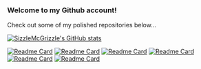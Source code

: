 ### Welcome to my Github account!

Check out some of my polished repositories below...

[![SizzleMcGrizzle's GitHub stats](https://github-readme-stats.vercel.app/api?username=SizzleMcGrizzle&theme=darcula&hide=stars,issues)](https://github.com/SizzleMcGrizzle)

[![Readme Card](https://github-readme-stats.vercel.app/api/pin/?username=SizzleMcGrizzle&repo=Blueprints&theme=darcula)](https://github.com/SizzleMcGrizzle/Blueprints) [![Readme Card](https://github-readme-stats.vercel.app/api/pin/?username=SizzleMcGrizzle&repo=PayrollLab&theme=darcula)](https://github.com/SizzleMcGrizzle/PayrollLab)
[![Readme Card](https://github-readme-stats.vercel.app/api/pin/?username=SizzleMcGrizzle&repo=Quests&theme=darcula)](https://github.com/SizzleMcGrizzle/Quests) [![Readme Card](https://github-readme-stats.vercel.app/api/pin/?username=CraftCitizen&repo=CLAPI&theme=darcula)](https://github.com/CraftCitizen/CLAPI)
[![Readme Card](https://github-readme-stats.vercel.app/api/pin/?username=SizzleMcGrizzle&repo=GotchaApplication&theme=darcula)](https://github.com/SizzleMcGrizzle/GotchaApplication) [![Readme Card](https://github-readme-stats.vercel.app/api/pin/?username=SizzleMcGrizzle&repo=Saddles&theme=darcula)](https://github.com/SizzleMcGrizzle/Saddles)
